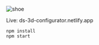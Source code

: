 ![shoe](https://user-images.githubusercontent.com/48288156/213597150-caccbec2-4adf-42c9-89b0-3758968959b6.gif)


Live: 
ds-3d-configurator.netlify.app


    npm install
    npm start
